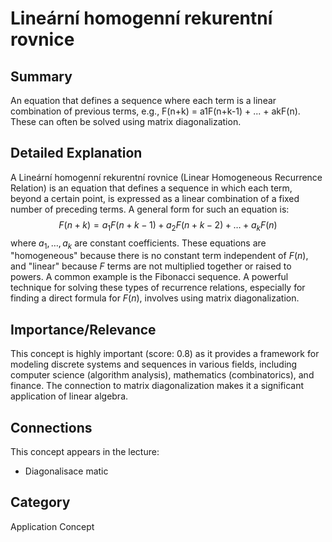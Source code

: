 # Lineární homogenní rekurentní rovnice

## Summary
An equation that defines a sequence where each term is a linear combination of previous terms, e.g., F(n+k) = a1F(n+k-1) + ... + akF(n). These can often be solved using matrix diagonalization.

## Detailed Explanation
A Lineární homogenní rekurentní rovnice (Linear Homogeneous Recurrence Relation) is an equation that defines a sequence in which each term, beyond a certain point, is expressed as a linear combination of a fixed number of preceding terms. A general form for such an equation is:
$$ F(n+k) = a_1F(n+k-1) + a_2F(n+k-2) + \dots + a_kF(n) $$
where $a_1, \dots, a_k$ are constant coefficients. These equations are "homogeneous" because there is no constant term independent of $F(n)$, and "linear" because $F$ terms are not multiplied together or raised to powers. A common example is the Fibonacci sequence. A powerful technique for solving these types of recurrence relations, especially for finding a direct formula for $F(n)$, involves using matrix diagonalization.

## Importance/Relevance
This concept is highly important (score: 0.8) as it provides a framework for modeling discrete systems and sequences in various fields, including computer science (algorithm analysis), mathematics (combinatorics), and finance. The connection to matrix diagonalization makes it a significant application of linear algebra.

## Connections
This concept appears in the lecture:
*   Diagonalisace matic

## Category
Application Concept